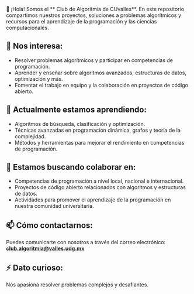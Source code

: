 👋 ¡Hola! Somos el ** Club de Algoritmia de CUvalles**. En este repositorio compartimos nuestros proyectos, soluciones a problemas algorítmicos y recursos para el aprendizaje de la programación y las ciencias computacionales.

## 👀 Nos interesa:
- Resolver problemas algorítmicos y participar en competencias de programación.
- Aprender y enseñar sobre algoritmos avanzados, estructuras de datos, optimización y más.
- Fomentar el trabajo en equipo y la colaboración en proyectos de código abierto.

## 🌱 Actualmente estamos aprendiendo:
- Algoritmos de búsqueda, clasificación y optimización.
- Técnicas avanzadas en programación dinámica, grafos y teoría de la complejidad.
- Métodos y herramientas para mejorar el rendimiento en competencias de programación.

## 💞️ Estamos buscando colaborar en:
- Competencias de programación a nivel local, nacional e internacional.
- Proyectos de código abierto relacionados con algoritmos y estructuras de datos.
- Actividades para promover el aprendizaje de la programación en nuestra comunidad universitaria.

## 📫 Cómo contactarnos:
Puedes comunicarte con nosotros a través del correo electrónico:  
**club.algoritmia@valles.udg.mx**

## ⚡ Dato curioso:
Nos apasiona resolver problemas complejos y desafiantes. 
